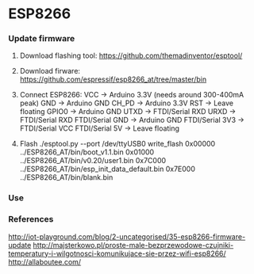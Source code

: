 # ESP8266

### Update firmware

1. Download flashing tool:
https://github.com/themadinventor/esptool/

2. Download firware:
https://github.com/espressif/esp8266_at/tree/master/bin

3. Connect
ESP8266:
    VCC 	-> Arduino 3.3V (needs around 300-400mA peak)
    GND 	-> Arduino GND
    CH_PD 	-> Arduino 3.3V
    RST 	-> Leave floating
    GPIO0 	-> Arduino GND
    UTXD 	-> FTDI/Serial RXD
    URXD 	-> FTDI/Serial RXD
    		   FTDI/Serial GND -> Arduino GND
    		   FTDI/Serial 3V3 -> FTDI/Serial VCC
    		   FTDI/Serial 5V -> Leave floating

4. Flash
./esptool.py --port /dev/ttyUSB0 write_flash 0x00000 ../ESP8266_AT/bin/boot_v1.1.bin 0x01000 ../ESP8266_AT/bin/v0.20/user1.bin 0x7C000 ../ESP8266_AT/bin/esp_init_data_default.bin 0x7E000 ../ESP8266_AT/bin/blank.bin

### Use

### References
http://iot-playground.com/blog/2-uncategorised/35-esp8266-firmware-update
http://majsterkowo.pl/proste-male-bezprzewodowe-czujniki-temperatury-i-wilgotnosci-komunikujace-sie-przez-wifi-esp8266/
http://allaboutee.com/